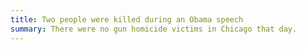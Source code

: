 ```yaml
---
title: Two people were killed during an Obama speech
summary: There were no gun homicide victims in Chicago that day.
---
```

